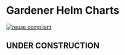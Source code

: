 # Gardener Helm Charts

[![reuse compliant](https://reuse.software/badge/reuse-compliant.svg)](https://reuse.software/)

## UNDER CONSTRUCTION
